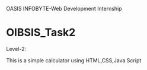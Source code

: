 OASIS INFOBYTE-Web Development Internship
# OIBSIS_Task2
Level-2:

This is a simple calculator using HTML,CSS,Java Script
